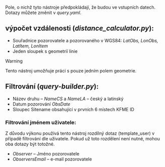 Pole, o nichž tyto nástroje předpokládají, že budou ve vstupních datech. Dotazy můžete změnit v *query.yaml*.
## výpočet vzdálenosti (*distance_calculator.py*):
- Souřadnice pozorovatele a pozorovaného v WGS84: *LatObs, LonObs, LatItem, LonItem*
- Jeden sloupek s geometrií linie
> [!WARNING]
> Tento nástroj umožňuje práci s pouze jedním polem geometrie.
## Filtrování (*query-builder.py*):
- Název druhu – *NameCS* a *NameLA* – český a latinský
- Datum pozorování *ObsDate*
- Sloupec Sitename obsahující v prvních 6 místech KFME ID
### Filtrování jménem uživatele:
Z důvodu výkonu používá tento nástroj rozdílný dotaz (template_user) v případě filtrování dle uživatele. Pokud už toto rozdělení není nutné, mohou oba dotazy být totožné.
- *Observer* – Jméno pozorovatele
- *ObserversEmail* – e-mail pozorovatele
